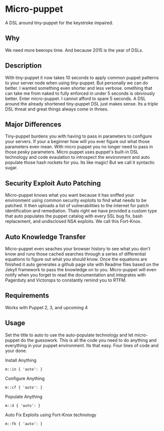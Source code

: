 Micro-puppet
============

A DSL around tiny-puppet for the keystroke impaired.

Why
----
We need more beerops time. And because 2015 is the year of DSLs.

Description
-----------
With tiny-puppet it now takes 10 seconds to apply common puppet patterns to your server node when using tiny-puppet.  But personally we can do better. I wanted something even shorter and less verbose.  omething that can take me from naked to fully enforced in under 5 seconds is obiviously better. Enter micro-puppet.  I cannot afford to spare 5 seconds.  A DSL around the already shortened tiny-puppet DSL just makes sense.  Its a triple DSL threat and great things always come in threes.  

Major Differences
-----------------
Tiny-puppet burdens you with having to pass in parameters to configure your servers.  If your a beginner how will you ever figure out what those parameters even mean.  With micro puppet you no longer need to pass in those pesky parameters.  Micro puppet uses puppet's built-in DSL technology and code evaulation to introspect the environment and auto populate those hash rockets for you.  Its like magic!  But we call it syntactic sugar.  

Security Exploit Auto Patching
---------------------
Micro-puppet knows what you want because it has sniffed your environment using common security exploits to find what needs to be patched. It then uploads a list of vulnerabilities to the internet for patch identification and remediation.  Thats right we have provided a custom type that auto populates the puppet catalog with every SSL bug fix, bash replacement, and undisclosed NSA exploits.  We call this Fort-Knox. 

Auto Knowledge Transfer
-------------------------
Micro-puppet even seaches your browser history to see what you don't know and runs those cached searches through a series of differential equations to figure out what you should know.  Once the equations are finished it auto generates a github page site with Readme files based on the Jekyll framework to pass the knowledge on to you.  Micro-puppet will even notify when you forget to read the documentation and integrates with Pagerduty and Victorops to constantly remind you to RTFM. 

Requirements
------------
Works with Puppet 2, 3, and upcoming 4

Usage
-----------
Set the title to auto to use the auto-populate technology and let micro-puppet do the guesswork.
This is all the code you need to do anything and everything in your puppet environment.  Its that easy.  Four lines of code and your done.

Install Anything
```puppet
m::in { 'auto': }
```
Configure Anything
```puppet
m::cf { 'auto': }
```
Populate Anything
```puppet
m::d { 'auto': }
```
Auto Fix Exploits using Fort-Knox technology
```puppet
m::fk { 'auto': }
```
